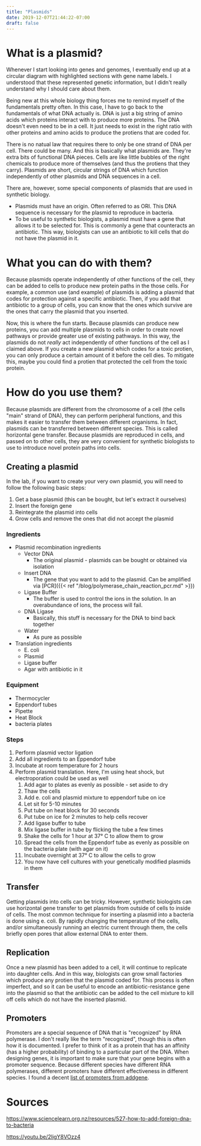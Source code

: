 ```yaml
---
title: "Plasmids"
date: 2019-12-07T21:44:22-07:00
draft: false
---
```


# What is a plasmid?

Whenever I start looking into genes and genomes, I eventually end up at a circular diagram with highlighted sections with gene name labels. I understood that these represented genetic information, but I didn't really understand why I should care about them.

Being new at this whole biology thing forces me to remind myself of the fundamentals pretty often. In this case, I have to go back to the fundamentals of what DNA actually is. DNA is just a big string of amino acids which proteins interact with to produce more proteins. The DNA doesn't even need to be in a cell. It just needs to exist in the right ratio with other proteins and amino acids to produce the protiens that are coded for.

There is no natual law that requires there to only be one strand of DNA per cell. There could be many. And this is basically what plasmids are. They're extra bits of functional DNA pieces. Cells are like little bubbles of the right chemicals to produce more of themselves (and thus the protiens that they carry). Plasmids are short, circular strings of DNA which function independently of other plasmids and DNA sequences in a cell.

There are, however, some special components of plasmids that are used in synthetic biology.

* Plasmids must have an origin. Often referred to as ORI. This DNA sequence is necessary for the plasmid to reproduce in bacteria.
* To be useful to synthetic biologists, a plasmid must have a gene that allows it to be selected for. This is commonly a gene that counteracts an antibiotic. This way, biologists can use an antibiotic to kill cells that do not have the plasmid in it.

# What you can do with them?

Because plasmids operate independently of other functions of the cell, they can be added to cells to produce new protein paths in the those cells. For example, a common use (and example) of plasmids is adding a plasmid that codes for protection against a specific antibiotic. Then, if you add that antibiotic to a group of cells, you can know that the ones which survive are the ones that carry the plasmid that you inserted.

Now, this is where the fun starts. Because plasmids can produce new proteins, you can add multiple plasmids to cells in order to create novel pathways or provide greater use of existing pathways. In this way, the plasmids do not _really_ act independently of other functions of the cell as I claimed above. If you create a new plasmid which codes for a toxic protien, you can only produce a certain amount of it before the cell dies. To mitigate this, maybe you could find a protien that protected the cell from the toxic protein.

# How do you use them?

Because plasmids are different from the chromosome of a cell (the cells "main" strand of DNA), they can perform peripheral functions, and this makes it easier to transfer them between different organisms. In fact, plasmids can be transferred between different species. This is called horizontal gene transfer. Because plasmids are reproduced in cells, and passed on to other cells, they are very convenient for synthetic biologists to use to introduce novel protein paths into cells.

## Creating a plasmid

In the lab, if you want to create your very own plasmid, you will need to follow the following basic steps:

1. Get a base plasmid (this can be bought, but let's extract it ourselves)
1. Insert the foreign gene
1. Reintegrate the plasmid into cells
1. Grow cells and remove the ones that did not accept the plasmid

### Ingredients

* Plasmid recombination ingredients
  * Vector DNA
    * The original plasmid - plasmids can be bought or obtained via isolation
  * Insert DNA
    * The gene that you want to add to the plasmid. Can be amplified via [PCR]({{< ref "/blog/polymerase_chain_reaction_pcr.md" >}})
  * Ligase Buffer
    * The buffer is used to control the ions in the solution. In an overabundance of ions, the process will fail. 
  * DNA Ligase
    * Basically, this stuff is necessary for the DNA to bind back together
  * Water
    * As pure as possible
* Translation ingredients
  * E. coli
  * Plasmid
  * Ligase buffer
  * Agar with antibiotic in it
  

### Equipment

* Thermocycler
* Eppendorf tubes
* Pipette
* Heat Block
* bacteria plates

### Steps

1. Perform plasmid vector ligation
  1. Add all ingredients to an Eppendorf tube
  1. Incubate at room temperature for 2 hours
1. Perform plasmid translation. Here, I'm using heat shock, but electroporation could be used as well
    1. Add agar to plates as evenly as possible - set aside to dry
    1. Thaw the cells
    1. Add e. coli and plasmid mixture to eppendorf tube on ice
    1. Let sit for 5-10 minutes
    1. Put tube on heat block for 30 seconds
    1. Put tube on ice for 2 minutes to help cells recover
    1. Add ligase buffer to tube
    1. Mix ligase buffer in tube by flicking the tube a few times
    1. Shake the cells for 1 hour at 37° C to allow them to grow
    1. Spread the cells from the Eppendorf tube as evenly as possible on the bacteria plate (with agar on it)
    1. Incubate overnight at 37° C to allow the cells to grow
    1. You now have cell cultures with your genetically modified plasmids in them

## Transfer

Getting plasmids into cells can be tricky. However, synthetic biologists can use horizontal gene transfer to get plasmids from outside of cells to inside of cells. The most common technique for inserting a plasmid into a bacteria is done using e. coli. By rapidly changing the temperature of the cells, and/or simultaneously running an electric current through them, the cells briefly open pores that allow external DNA to enter them. 

## Replication

Once a new plasmid has been added to a cell, it will continue to replicate into daughter cells. And in this way, biologists can grow small factories which produce any protien that the plasmid coded for. This process is often imperfect, and so it can be useful to encode an antibiotic-resistance gene into the plasmid so that the antibiotic can be added to the cell mixture to kill off cells which do not have the inserted plasmid.

## Promoters

Promoters are a special sequence of DNA that is "recognized" by RNA polymerase. I don't really like the term "recognized", though this is often how it is documented. I prefer to think of it as a protein that has an affinity (has a higher probability) of binding to a particular part of the DNA. When designing genes, it is important to make sure that your gene begins with a promoter sequence. Because different species have different RNA polymerases, different promoters have different effectiveness in different species. I found a decent [list of promoters from addgene](https://blog.addgene.org/plasmids-101-the-promoter-region).

# Sources

https://www.sciencelearn.org.nz/resources/527-how-to-add-foreign-dna-to-bacteria

https://youtu.be/2ligY8VOzz4

